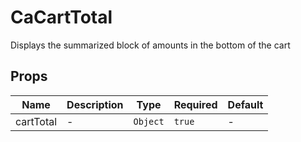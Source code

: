 # CaCartTotal

Displays the summarized block of amounts in the bottom of the cart

## Props

<!-- @vuese:CaCartTotal:props:start -->
|Name|Description|Type|Required|Default|
|---|---|---|---|---|
|cartTotal|-|`Object`|`true`|-|

<!-- @vuese:CaCartTotal:props:end -->


